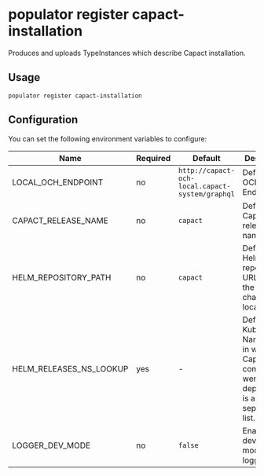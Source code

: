 # populator register capact-installation

Produces and uploads TypeInstances which describe Capact installation.

## Usage

```shell
populator register capact-installation
```

## Configuration

You can set the following environment variables to configure:

| Name                    | Required | Default                                         | Description                                                                                            |
|-------------------------|----------|-------------------------------------------------|--------------------------------------------------------------------------------------------------------|
| LOCAL_OCH_ENDPOINT      | no       | `http://capact-och-local.capact-system/graphql` | Defines local OCH Endpoint.                                                                            |
| CAPACT_RELEASE_NAME     | no       | `capact`                                        | Defines Capact Helm release name.                                                                     |
| HELM_REPOSITORY_PATH    | no       | `capact`                                        | Defines Helm chart repository URL where the Capact charts are located.                                |
| HELM_RELEASES_NS_LOOKUP | yes      | -                                               | Defines Kubernetes Namespaces in which Capact components were deployed. It is a comma separated list. |
| LOGGER_DEV_MODE         | no       | `false`                                         | Enable development mode logging.                                                                       |
